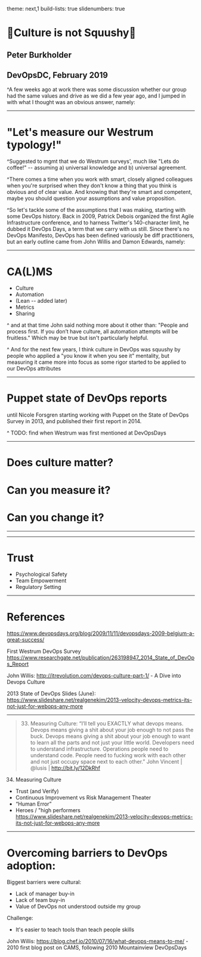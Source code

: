 theme: next,1
build-lists: true
slidenumbers: true


# 🌱Culture is not Squushy🌱
## Peter Burkholder
## DevOpsDC, February 2019


^A few weeks ago at work there was some discussion whether our group had the same values and drive as we did a few year ago, and I jumped in with what I thought was an obvious answer, namely: 

---

# "Let's measure our Westrum typology!"

^Suggested to mgmt that we do Westrum surveys', much like "Lets do coffee!" -- assuming a) universal knowledge and b) universal agreement. 

^There comes a time when you work with smart, closely aligned colleagues when you're surprised when they don't  know a thing that you think is obvious and of clear value. And knowing that they're smart and competent, maybe you should question your assumptions and value proposition.

^So let's tackle some of the assumptions that I was making, starting with some DevOps history. Back in 2009, Patrick Debois organized the first Agile Infrastructure conference, and to harness Twitter's 140-character limit, he dubbed it DevOps Days, a term that we carry with us still. Since there's no DevOps Manifesto, DevOps has been defined variously be diff practitioners, but an early outline came from John Willis and Damon Edwards, namely:

---

# CA(L)MS

* Culture
* Automation
* (Lean -- added later)
* Metrics 
* Sharing

^ and at that time John said nothing more about it other than: "People and process first.  If you don’t have culture, all automation attempts will be fruitless." Which may be true but isn't particularly helpful.


^ And for the next few years, I think culture in DevOps was squushy by people who applied a "you know it when you see it" mentality, but measuring it came more into focus as some rigor started to be applied to our DevOps attributes

---

# Puppet state of DevOps reports



until Nicole Forsgren starting working with Puppet on the State of DevOps Survey in 2013, and published their first report in 2014.



^ TODO: find when Westrum was first mentioned at DevOpsDays

---


# Does culture matter?

# Can you measure it?

# Can you change it?

---

---

# Trust

* Psychological Safety
* Team Empowerment
* Regulatory Setting

---

# References

https://www.devopsdays.org/blog/2009/11/11/devopsdays-2009-belgium-a-great-success/

First Westrum DevOps Survey https://www.researchgate.net/publication/263198947_2014_State_of_DevOps_Report

John Willis: http://itrevolution.com/devops-culture-part-1/ - A Dive into Devops Culture

2013 State of DevOps Slides (June): https://www.slideshare.net/realgenekim/2013-velocity-devops-metrics-its-not-just-for-webops-any-more

--- 
> 33. Measuring Culture: “I’ll tell you EXACTLY what devops means. Devops means giving a shit about your job enough to not pass the buck. Devops means giving a shit about your job enough to want to learn all the parts and not just your little world. Developers need to understand infrastructure. Operations people need to understand code. People need to fucking work with each other and not just occupy space next to each other.” John Vincent | @lusis | http://bit.ly/12DkRhf
34. Measuring Culture
- Trust (and Verify)
- Continuous Improvement vs Risk Management Theater
- “Human Error”
- Heroes / "high performers
https://www.slideshare.net/realgenekim/2013-velocity-devops-metrics-its-not-just-for-webops-any-more

---

# Overcoming barriers to DevOps adoption:
Biggest barriers were cultural:
- Lack of manager buy-in
- Lack of team buy-in
- Value of DevOps not understood outside my group

Challenge:
- It's easier to teach tools than teach people skills




John Willis: https://blog.chef.io/2010/07/16/what-devops-means-to-me/ - 2010 first blog post on CAMS, following 2010 Mountainview DevOpsDays




